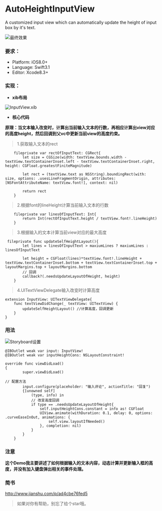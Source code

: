 # AutoHeightInputView
A customized input view which can automatically update the height of input box by it's text.

![最终效果](http://upload-images.jianshu.io/upload_images/1334681-5a34cec713b2ecb4.gif?imageMogr2/auto-orient/strip)

### 要求：
- Platform: iOS8.0+ 
- Language: Swift3.1
- Editor: Xcode8.3+

### 实现：
- **xib布局**

![InputView.xib](http://upload-images.jianshu.io/upload_images/1334681-c32a09bd42139217.png?imageMogr2/auto-orient/strip%7CimageView2/2/w/1240)

- **核心代码**

**原理：当文本输入改变时，计算出当前输入文本的行数，再相应计算出view对应的高度height，然后回调到父vc中更新当前view的高度约束。**

> 1.获取输入文本的rect

```
    fileprivate var rectOfInputText: CGRect{
        let size = CGSize(width: textView.bounds.width - textView.textContainerInset.left - textView.textContainerInset.right, height: CGFloat.greatestFiniteMagnitude)
        
        let rect = (textView.text as NSString).boundingRect(with: size, options: .usesLineFragmentOrigin, attributes: [NSFontAttributeName: textView.font!], context: nil)
        
        return rect
    }
```


> 2.根据font的lineHeight计算当前输入文本的行数

```
    fileprivate var linesOfInputText: Int{
        return Int(rectOfInputText.height / textView.font!.lineHeight)
    }
```

> 3.根据输入的文本计算当前view对应的最大高度

```
 fileprivate func updateSelfHeightLayout(){
        let lines = linesOfInputText > maxiumLines ? maxiumLines : linesOfInputText

        let height = CGFloat(lines)*textView.font!.lineHeight + textView.textContainerInset.bottom + textView.textContainerInset.top + layoutMargins.top + layoutMargins.bottom
        // 回调
        callback?(.needsUpdateLayoutOfHeight, height)
    }
```

> 4.UITextViewDelegate输入改变时计算高度

```
extension InputView: UITextViewDelegate{
    func textViewDidChange(_ textView: UITextView) {
        updateSelfHeightLayout() //计算高度，回调更新
    }
}
```

### 用法

![Storyboard设置](http://upload-images.jianshu.io/upload_images/1334681-037990ee8b7bc8a7.png?imageMogr2/auto-orient/strip%7CimageView2/2/w/1240)

```
@IBOutlet weak var input: InputView!
@IBOutlet weak var inputHeightCons: NSLayoutConstraint!

override func viewDidLoad() 
{
        super.viewDidLoad()
        
// 配置方法
        input.configure(placeholder: "输入评论", actionTitle: "回复")
        {[unowned self]
            (type, info) in
            // 改变高度回调
            if type == .needsUpdateLayoutOfHeight{ 
                self.inputHeightCons.constant = info as! CGFloat
                UIView.animate(withDuration: 0.1, delay: 0, options: .curveEaseInOut, animations: {
                    self.view.layoutIfNeeded()
                }, completion: nil)
            }
        }
    }
```
### 注意
**这个Demo我主要讲述了如何根据输入的文本内容，动态计算并更新输入框的高度，并没有加入键盘弹出相关的事件处理。**

### 简书
http://www.jianshu.com/p/ad4cbe76fed5
> 如果对你有帮助，别忘了给个star哦。
